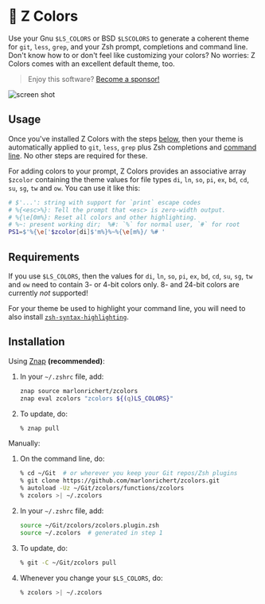# 🌈 Z Colors
Use your Gnu `$LS_COLORS` or BSD `$LSCOLORS` to generate a coherent theme for `git`, `less`,
`grep`, and your Zsh prompt, completions and command line.  Don't know how to or don't feel like
customizing your colors?  No worries: Z Colors comes with an excellent default theme, too.

> Enjoy this software? [Become a sponsor!](https://github.com/sponsors/marlonrichert)

![screen shot](screenshot.png)

## Usage
Once you've installed Z Colors with the steps [below](#installation), then your theme is
automatically applied to `git`, `less`, `grep` plus Zsh completions and
[command line](#requirements).  No other steps are required for these.

For adding colors to your prompt, Z Colors provides an associative array `$zcolor` containing the
theme values for file types `di`, `ln`, `so`, `pi`, `ex`, `bd`, `cd`, `su`, `sg`, `tw` and `ow`.
You can use it like this:
```zsh
# $'...': string with support for `print` escape codes
# %{<esc>%}: Tell the prompt that <esc> is zero-width output.
# %{\e[0m%}: Reset all colors and other highlighting.
# %~: present working dir;  %#: `%` for normal user, `#` for root
PS1=$'%{\e['$zcolor[di]$'m%}%~%{\e[m%}/ %# '
```

## Requirements
If you use `$LS_COLORS`, then the values for `di`, `ln`, `so`, `pi`, `ex`, `bd`, `cd`, `su`, `sg`,
`tw` and `ow` need to contain 3- or 4-bit colors only.  8- and 24-bit colors are currently _not_
supported!

For your theme be used to highlight your command line, you will need to also install
[`zsh-syntax-highlighting`](https://github.com/zsh-users/zsh-syntax-highlighting).

## Installation
Using [Znap](https://github.com/marlonrichert/zsh-snap) **(recommended)**:
1.  In your `~/.zshrc` file, add:
    ```zsh
    znap source marlonrichert/zcolors
    znap eval zcolors "zcolors ${(q)LS_COLORS}"
    ```
1.  To update, do:
    ```zsh
    % znap pull
    ```

Manually:
1.  On the command line, do:
    ```zsh
    % cd ~/Git  # or wherever you keep your Git repos/Zsh plugins
    % git clone https://github.com/marlonrichert/zcolors.git
    % autoload -Uz ~/Git/zcolors/functions/zcolors
    % zcolors >| ~/.zcolors
    ```
1.  In your `~/.zshrc` file, add:
    ```zsh
    source ~/Git/zcolors/zcolors.plugin.zsh
    source ~/.zcolors  # generated in step 1
    ```
1.  To update, do:
    ```zsh
    % git -C ~/Git/zcolors pull
    ```
1.  Whenever you change your `$LS_COLORS`, do:
    ```zsh
    % zcolors >| ~/.zcolors
    ```
